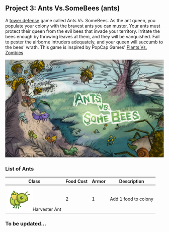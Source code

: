 ## Project 3: Ants Vs.SomeBees (ants)
A [tower defense](https://en.wikipedia.org/wiki/Tower_defense) game called Ants Vs. SomeBees. As the ant queen, you populate your colony with the bravest ants you can muster. Your ants must protect their queen from the evil bees that invade your territory. Irritate the bees enough by throwing leaves at them, and they will be vanquished. Fail to pester the airborne intruders adequately, and your queen will succumb to the bees' wrath. This game is inspired by PopCap Games' [Plants Vs. Zombies](https://en.wikipedia.org/wiki/Tower_defense)

![GUI pic](assets\splash.png)


### List of Ants

Class | Food Cost | Armor | Description
-|-|-|-
![Harvester Ant](assets\insects\ant_harvester.gif)Harvester Ant | 2 | 1 | Add 1 food to colony

### To be updated...




